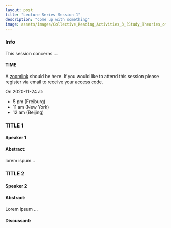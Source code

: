 ```yaml
---
layout: post
title: "Lecture Series Session 1"
description: "come up with something"
image: assets/images/Collective_Reading_Activities_3_(Study_Theories_of_the_Proletariat-5).jpg
---
```


### Info
This session concerns …

#### TIME
A [zoomlink](link) should be here. If you would like to attend this session please register via email to receive your access code. 

On 2020-11-24 at:
-  5 pm (Freiburg) 
-  11 am (New York) 
-  12 am (Beijing)



###  TITLE 1
#### Speaker 1
#### Abstract:
lorem ispum…


### TITLE 2
#### Speaker 2
#### Abstract:
Lorem ipsum …

#### Discussant: 
